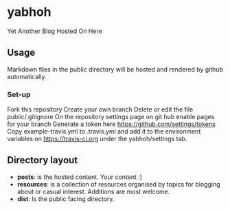 # yabhoh
Yet Another Blog Hosted On Here

## Usage
Markdown files in the public directory will be hosted and rendered by github automatically.

### Set-up
Fork this repository
Create your own branch
Delete or edit the file public/.gitignore
On the repository settings page on git hub enable pages for your branch
Generate a token here https://github.com/settings/tokens
Copy example-travis.yml to .travis.yml
and add it to the environment variables on https://travis-ci.org under the yabhoh/settings tab.


## Directory layout
- __posts__: is the hosted content. Your content :)
- __resources__: is a collection of resources organised by topics for blogging about or casual interest. Additions are most welcome.
- __dist__: Is the public facing directory.
